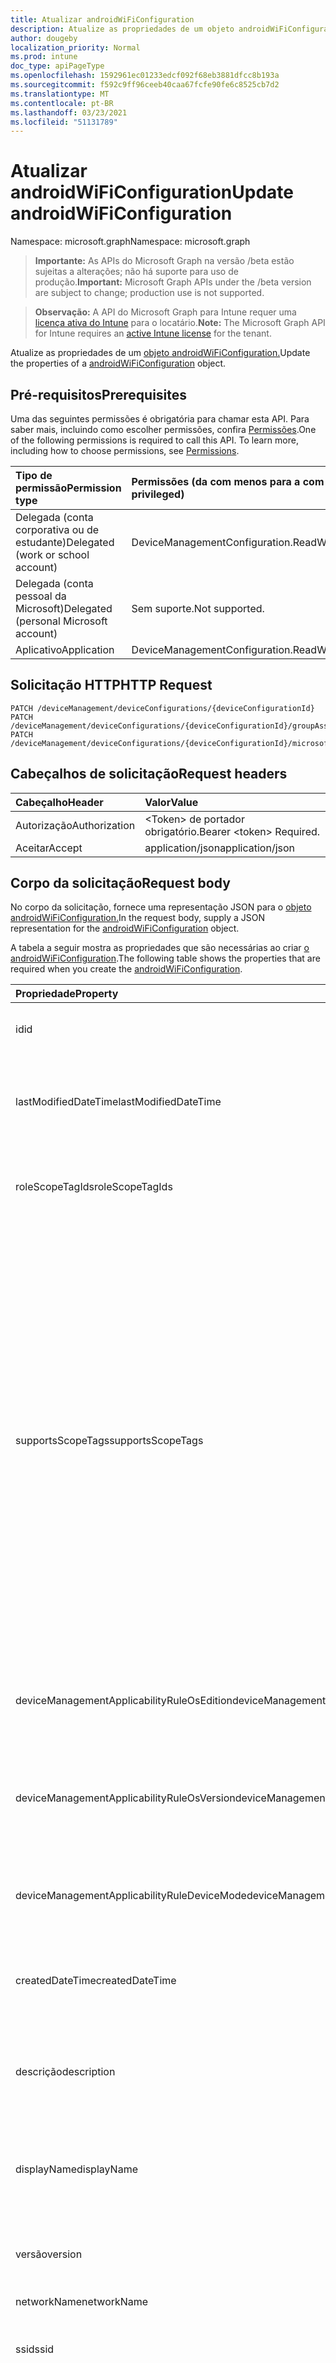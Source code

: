 ```yaml
---
title: Atualizar androidWiFiConfiguration
description: Atualize as propriedades de um objeto androidWiFiConfiguration.
author: dougeby
localization_priority: Normal
ms.prod: intune
doc_type: apiPageType
ms.openlocfilehash: 1592961ec01233edcf092f68eb3881dfcc8b193a
ms.sourcegitcommit: f592c9ff96ceeb40caa67fcfe90fe6c8525cb7d2
ms.translationtype: MT
ms.contentlocale: pt-BR
ms.lasthandoff: 03/23/2021
ms.locfileid: "51131789"
---
```

# <a name="update-androidwificonfiguration"></a><span data-ttu-id="f87a2-103">Atualizar androidWiFiConfiguration</span><span class="sxs-lookup"><span data-stu-id="f87a2-103">Update androidWiFiConfiguration</span></span>

<span data-ttu-id="f87a2-104">Namespace: microsoft.graph</span><span class="sxs-lookup"><span data-stu-id="f87a2-104">Namespace: microsoft.graph</span></span>

> <span data-ttu-id="f87a2-105">**Importante:** As APIs do Microsoft Graph na versão /beta estão sujeitas a alterações; não há suporte para uso de produção.</span><span class="sxs-lookup"><span data-stu-id="f87a2-105">**Important:** Microsoft Graph APIs under the /beta version are subject to change; production use is not supported.</span></span>

> <span data-ttu-id="f87a2-106">**Observação:** A API do Microsoft Graph para Intune requer uma [licença ativa do Intune](https://go.microsoft.com/fwlink/?linkid=839381) para o locatário.</span><span class="sxs-lookup"><span data-stu-id="f87a2-106">**Note:** The Microsoft Graph API for Intune requires an [active Intune license](https://go.microsoft.com/fwlink/?linkid=839381) for the tenant.</span></span>

<span data-ttu-id="f87a2-107">Atualize as propriedades de um [objeto androidWiFiConfiguration.](../resources/intune-deviceconfig-androidwificonfiguration.md)</span><span class="sxs-lookup"><span data-stu-id="f87a2-107">Update the properties of a [androidWiFiConfiguration](../resources/intune-deviceconfig-androidwificonfiguration.md) object.</span></span>

## <a name="prerequisites"></a><span data-ttu-id="f87a2-108">Pré-requisitos</span><span class="sxs-lookup"><span data-stu-id="f87a2-108">Prerequisites</span></span>
<span data-ttu-id="f87a2-p101">Uma das seguintes permissões é obrigatória para chamar esta API. Para saber mais, incluindo como escolher permissões, confira [Permissões](/graph/permissions-reference).</span><span class="sxs-lookup"><span data-stu-id="f87a2-p101">One of the following permissions is required to call this API. To learn more, including how to choose permissions, see [Permissions](/graph/permissions-reference).</span></span>

|<span data-ttu-id="f87a2-111">Tipo de permissão</span><span class="sxs-lookup"><span data-stu-id="f87a2-111">Permission type</span></span>|<span data-ttu-id="f87a2-112">Permissões (da com menos para a com mais privilégios)</span><span class="sxs-lookup"><span data-stu-id="f87a2-112">Permissions (from least to most privileged)</span></span>|
|:---|:---|
|<span data-ttu-id="f87a2-113">Delegada (conta corporativa ou de estudante)</span><span class="sxs-lookup"><span data-stu-id="f87a2-113">Delegated (work or school account)</span></span>|<span data-ttu-id="f87a2-114">DeviceManagementConfiguration.ReadWrite.All</span><span class="sxs-lookup"><span data-stu-id="f87a2-114">DeviceManagementConfiguration.ReadWrite.All</span></span>|
|<span data-ttu-id="f87a2-115">Delegada (conta pessoal da Microsoft)</span><span class="sxs-lookup"><span data-stu-id="f87a2-115">Delegated (personal Microsoft account)</span></span>|<span data-ttu-id="f87a2-116">Sem suporte.</span><span class="sxs-lookup"><span data-stu-id="f87a2-116">Not supported.</span></span>|
|<span data-ttu-id="f87a2-117">Aplicativo</span><span class="sxs-lookup"><span data-stu-id="f87a2-117">Application</span></span>|<span data-ttu-id="f87a2-118">DeviceManagementConfiguration.ReadWrite.All</span><span class="sxs-lookup"><span data-stu-id="f87a2-118">DeviceManagementConfiguration.ReadWrite.All</span></span>|

## <a name="http-request"></a><span data-ttu-id="f87a2-119">Solicitação HTTP</span><span class="sxs-lookup"><span data-stu-id="f87a2-119">HTTP Request</span></span>
<!-- {
  "blockType": "ignored"
}
-->
``` http
PATCH /deviceManagement/deviceConfigurations/{deviceConfigurationId}
PATCH /deviceManagement/deviceConfigurations/{deviceConfigurationId}/groupAssignments/{deviceConfigurationGroupAssignmentId}/deviceConfiguration
PATCH /deviceManagement/deviceConfigurations/{deviceConfigurationId}/microsoft.graph.windowsDomainJoinConfiguration/networkAccessConfigurations/{deviceConfigurationId}
```

## <a name="request-headers"></a><span data-ttu-id="f87a2-120">Cabeçalhos de solicitação</span><span class="sxs-lookup"><span data-stu-id="f87a2-120">Request headers</span></span>
|<span data-ttu-id="f87a2-121">Cabeçalho</span><span class="sxs-lookup"><span data-stu-id="f87a2-121">Header</span></span>|<span data-ttu-id="f87a2-122">Valor</span><span class="sxs-lookup"><span data-stu-id="f87a2-122">Value</span></span>|
|:---|:---|
|<span data-ttu-id="f87a2-123">Autorização</span><span class="sxs-lookup"><span data-stu-id="f87a2-123">Authorization</span></span>|<span data-ttu-id="f87a2-124">&lt;Token&gt; de portador obrigatório.</span><span class="sxs-lookup"><span data-stu-id="f87a2-124">Bearer &lt;token&gt; Required.</span></span>|
|<span data-ttu-id="f87a2-125">Aceitar</span><span class="sxs-lookup"><span data-stu-id="f87a2-125">Accept</span></span>|<span data-ttu-id="f87a2-126">application/json</span><span class="sxs-lookup"><span data-stu-id="f87a2-126">application/json</span></span>|

## <a name="request-body"></a><span data-ttu-id="f87a2-127">Corpo da solicitação</span><span class="sxs-lookup"><span data-stu-id="f87a2-127">Request body</span></span>
<span data-ttu-id="f87a2-128">No corpo da solicitação, fornece uma representação JSON para o [objeto androidWiFiConfiguration.](../resources/intune-deviceconfig-androidwificonfiguration.md)</span><span class="sxs-lookup"><span data-stu-id="f87a2-128">In the request body, supply a JSON representation for the [androidWiFiConfiguration](../resources/intune-deviceconfig-androidwificonfiguration.md) object.</span></span>

<span data-ttu-id="f87a2-129">A tabela a seguir mostra as propriedades que são necessárias ao criar [o androidWiFiConfiguration](../resources/intune-deviceconfig-androidwificonfiguration.md).</span><span class="sxs-lookup"><span data-stu-id="f87a2-129">The following table shows the properties that are required when you create the [androidWiFiConfiguration](../resources/intune-deviceconfig-androidwificonfiguration.md).</span></span>

|<span data-ttu-id="f87a2-130">Propriedade</span><span class="sxs-lookup"><span data-stu-id="f87a2-130">Property</span></span>|<span data-ttu-id="f87a2-131">Tipo</span><span class="sxs-lookup"><span data-stu-id="f87a2-131">Type</span></span>|<span data-ttu-id="f87a2-132">Descrição</span><span class="sxs-lookup"><span data-stu-id="f87a2-132">Description</span></span>|
|:---|:---|:---|
|<span data-ttu-id="f87a2-133">id</span><span class="sxs-lookup"><span data-stu-id="f87a2-133">id</span></span>|<span data-ttu-id="f87a2-134">Cadeia de caracteres</span><span class="sxs-lookup"><span data-stu-id="f87a2-134">String</span></span>|<span data-ttu-id="f87a2-135">Chave da entidade.</span><span class="sxs-lookup"><span data-stu-id="f87a2-135">Key of the entity.</span></span> <span data-ttu-id="f87a2-136">Herdada de [deviceConfiguration](../resources/intune-shared-deviceconfiguration.md)</span><span class="sxs-lookup"><span data-stu-id="f87a2-136">Inherited from [deviceConfiguration](../resources/intune-shared-deviceconfiguration.md)</span></span>|
|<span data-ttu-id="f87a2-137">lastModifiedDateTime</span><span class="sxs-lookup"><span data-stu-id="f87a2-137">lastModifiedDateTime</span></span>|<span data-ttu-id="f87a2-138">DateTimeOffset</span><span class="sxs-lookup"><span data-stu-id="f87a2-138">DateTimeOffset</span></span>|<span data-ttu-id="f87a2-139">DateTime da última modificação do objeto.</span><span class="sxs-lookup"><span data-stu-id="f87a2-139">DateTime the object was last modified.</span></span> <span data-ttu-id="f87a2-140">Herdada de [deviceConfiguration](../resources/intune-shared-deviceconfiguration.md)</span><span class="sxs-lookup"><span data-stu-id="f87a2-140">Inherited from [deviceConfiguration](../resources/intune-shared-deviceconfiguration.md)</span></span>|
|<span data-ttu-id="f87a2-141">roleScopeTagIds</span><span class="sxs-lookup"><span data-stu-id="f87a2-141">roleScopeTagIds</span></span>|<span data-ttu-id="f87a2-142">Coleção de cadeias de caracteres</span><span class="sxs-lookup"><span data-stu-id="f87a2-142">String collection</span></span>|<span data-ttu-id="f87a2-143">Lista de marcas de escopo para esta instância entity.</span><span class="sxs-lookup"><span data-stu-id="f87a2-143">List of Scope Tags for this Entity instance.</span></span> <span data-ttu-id="f87a2-144">Herdada de [deviceConfiguration](../resources/intune-shared-deviceconfiguration.md)</span><span class="sxs-lookup"><span data-stu-id="f87a2-144">Inherited from [deviceConfiguration](../resources/intune-shared-deviceconfiguration.md)</span></span>|
|<span data-ttu-id="f87a2-145">supportsScopeTags</span><span class="sxs-lookup"><span data-stu-id="f87a2-145">supportsScopeTags</span></span>|<span data-ttu-id="f87a2-146">Booleano</span><span class="sxs-lookup"><span data-stu-id="f87a2-146">Boolean</span></span>|<span data-ttu-id="f87a2-147">Indica se a Configuração de Dispositivo subjacente dá suporte ou não à atribuição de marcas de escopo.</span><span class="sxs-lookup"><span data-stu-id="f87a2-147">Indicates whether or not the underlying Device Configuration supports the assignment of scope tags.</span></span> <span data-ttu-id="f87a2-148">A atribuição à propriedade ScopeTags não é permitida quando esse valor é falso e as entidades não estarão visíveis para usuários com escopo.</span><span class="sxs-lookup"><span data-stu-id="f87a2-148">Assigning to the ScopeTags property is not allowed when this value is false and entities will not be visible to scoped users.</span></span> <span data-ttu-id="f87a2-149">Isso ocorre para políticas herdadas criadas no Silverlight e podem ser resolvidas excluindo e recriando a política no Portal do Azure.</span><span class="sxs-lookup"><span data-stu-id="f87a2-149">This occurs for Legacy policies created in Silverlight and can be resolved by deleting and recreating the policy in the Azure Portal.</span></span> <span data-ttu-id="f87a2-150">Essa propriedade é somente leitura.</span><span class="sxs-lookup"><span data-stu-id="f87a2-150">This property is read-only.</span></span> <span data-ttu-id="f87a2-151">Herdada de [deviceConfiguration](../resources/intune-shared-deviceconfiguration.md)</span><span class="sxs-lookup"><span data-stu-id="f87a2-151">Inherited from [deviceConfiguration](../resources/intune-shared-deviceconfiguration.md)</span></span>|
|<span data-ttu-id="f87a2-152">deviceManagementApplicabilityRuleOsEdition</span><span class="sxs-lookup"><span data-stu-id="f87a2-152">deviceManagementApplicabilityRuleOsEdition</span></span>|[<span data-ttu-id="f87a2-153">deviceManagementApplicabilityRuleOsEdition</span><span class="sxs-lookup"><span data-stu-id="f87a2-153">deviceManagementApplicabilityRuleOsEdition</span></span>](../resources/intune-deviceconfig-devicemanagementapplicabilityruleosedition.md)|<span data-ttu-id="f87a2-154">A aplicabilidade da edição do sistema operacional para esta Política.</span><span class="sxs-lookup"><span data-stu-id="f87a2-154">The OS edition applicability for this Policy.</span></span> <span data-ttu-id="f87a2-155">Herdada de [deviceConfiguration](../resources/intune-shared-deviceconfiguration.md)</span><span class="sxs-lookup"><span data-stu-id="f87a2-155">Inherited from [deviceConfiguration](../resources/intune-shared-deviceconfiguration.md)</span></span>|
|<span data-ttu-id="f87a2-156">deviceManagementApplicabilityRuleOsVersion</span><span class="sxs-lookup"><span data-stu-id="f87a2-156">deviceManagementApplicabilityRuleOsVersion</span></span>|[<span data-ttu-id="f87a2-157">deviceManagementApplicabilityRuleOsVersion</span><span class="sxs-lookup"><span data-stu-id="f87a2-157">deviceManagementApplicabilityRuleOsVersion</span></span>](../resources/intune-deviceconfig-devicemanagementapplicabilityruleosversion.md)|<span data-ttu-id="f87a2-158">A regra de aplicabilidade da versão do sistema operacional para esta Política.</span><span class="sxs-lookup"><span data-stu-id="f87a2-158">The OS version applicability rule for this Policy.</span></span> <span data-ttu-id="f87a2-159">Herdada de [deviceConfiguration](../resources/intune-shared-deviceconfiguration.md)</span><span class="sxs-lookup"><span data-stu-id="f87a2-159">Inherited from [deviceConfiguration](../resources/intune-shared-deviceconfiguration.md)</span></span>|
|<span data-ttu-id="f87a2-160">deviceManagementApplicabilityRuleDeviceMode</span><span class="sxs-lookup"><span data-stu-id="f87a2-160">deviceManagementApplicabilityRuleDeviceMode</span></span>|[<span data-ttu-id="f87a2-161">deviceManagementApplicabilityRuleDeviceMode</span><span class="sxs-lookup"><span data-stu-id="f87a2-161">deviceManagementApplicabilityRuleDeviceMode</span></span>](../resources/intune-deviceconfig-devicemanagementapplicabilityruledevicemode.md)|<span data-ttu-id="f87a2-162">A regra de aplicabilidade do modo de dispositivo para esta Política.</span><span class="sxs-lookup"><span data-stu-id="f87a2-162">The device mode applicability rule for this Policy.</span></span> <span data-ttu-id="f87a2-163">Herdada de [deviceConfiguration](../resources/intune-shared-deviceconfiguration.md)</span><span class="sxs-lookup"><span data-stu-id="f87a2-163">Inherited from [deviceConfiguration](../resources/intune-shared-deviceconfiguration.md)</span></span>|
|<span data-ttu-id="f87a2-164">createdDateTime</span><span class="sxs-lookup"><span data-stu-id="f87a2-164">createdDateTime</span></span>|<span data-ttu-id="f87a2-165">DateTimeOffset</span><span class="sxs-lookup"><span data-stu-id="f87a2-165">DateTimeOffset</span></span>|<span data-ttu-id="f87a2-166">DateTime em que o objeto foi criado.</span><span class="sxs-lookup"><span data-stu-id="f87a2-166">DateTime the object was created.</span></span> <span data-ttu-id="f87a2-167">Herdada de [deviceConfiguration](../resources/intune-shared-deviceconfiguration.md)</span><span class="sxs-lookup"><span data-stu-id="f87a2-167">Inherited from [deviceConfiguration](../resources/intune-shared-deviceconfiguration.md)</span></span>|
|<span data-ttu-id="f87a2-168">descrição</span><span class="sxs-lookup"><span data-stu-id="f87a2-168">description</span></span>|<span data-ttu-id="f87a2-169">Cadeia de caracteres</span><span class="sxs-lookup"><span data-stu-id="f87a2-169">String</span></span>|<span data-ttu-id="f87a2-170">O administrador forneceu a descrição da Configuração do dispositivo.</span><span class="sxs-lookup"><span data-stu-id="f87a2-170">Admin provided description of the Device Configuration.</span></span> <span data-ttu-id="f87a2-171">Herdada de [deviceConfiguration](../resources/intune-shared-deviceconfiguration.md)</span><span class="sxs-lookup"><span data-stu-id="f87a2-171">Inherited from [deviceConfiguration](../resources/intune-shared-deviceconfiguration.md)</span></span>|
|<span data-ttu-id="f87a2-172">displayName</span><span class="sxs-lookup"><span data-stu-id="f87a2-172">displayName</span></span>|<span data-ttu-id="f87a2-173">Cadeia de caracteres</span><span class="sxs-lookup"><span data-stu-id="f87a2-173">String</span></span>|<span data-ttu-id="f87a2-174">O administrador forneceu o nome da Configuração do dispositivo.</span><span class="sxs-lookup"><span data-stu-id="f87a2-174">Admin provided name of the device configuration.</span></span> <span data-ttu-id="f87a2-175">Herdada de [deviceConfiguration](../resources/intune-shared-deviceconfiguration.md)</span><span class="sxs-lookup"><span data-stu-id="f87a2-175">Inherited from [deviceConfiguration](../resources/intune-shared-deviceconfiguration.md)</span></span>|
|<span data-ttu-id="f87a2-176">versão</span><span class="sxs-lookup"><span data-stu-id="f87a2-176">version</span></span>|<span data-ttu-id="f87a2-177">Int32</span><span class="sxs-lookup"><span data-stu-id="f87a2-177">Int32</span></span>|<span data-ttu-id="f87a2-178">Versão da configuração do dispositivo.</span><span class="sxs-lookup"><span data-stu-id="f87a2-178">Version of the device configuration.</span></span> <span data-ttu-id="f87a2-179">Herdada de [deviceConfiguration](../resources/intune-shared-deviceconfiguration.md)</span><span class="sxs-lookup"><span data-stu-id="f87a2-179">Inherited from [deviceConfiguration](../resources/intune-shared-deviceconfiguration.md)</span></span>|
|<span data-ttu-id="f87a2-180">networkName</span><span class="sxs-lookup"><span data-stu-id="f87a2-180">networkName</span></span>|<span data-ttu-id="f87a2-181">Cadeia de caracteres</span><span class="sxs-lookup"><span data-stu-id="f87a2-181">String</span></span>|<span data-ttu-id="f87a2-182">Nome da rede</span><span class="sxs-lookup"><span data-stu-id="f87a2-182">Network Name</span></span>|
|<span data-ttu-id="f87a2-183">ssid</span><span class="sxs-lookup"><span data-stu-id="f87a2-183">ssid</span></span>|<span data-ttu-id="f87a2-184">Cadeia de caracteres</span><span class="sxs-lookup"><span data-stu-id="f87a2-184">String</span></span>|<span data-ttu-id="f87a2-185">Esse é o nome da rede Wi-Fi que é transmitida para todos os dispositivos.</span><span class="sxs-lookup"><span data-stu-id="f87a2-185">This is the name of the Wi-Fi network that is broadcast to all devices.</span></span>|
|<span data-ttu-id="f87a2-186">connectAutomatically</span><span class="sxs-lookup"><span data-stu-id="f87a2-186">connectAutomatically</span></span>|<span data-ttu-id="f87a2-187">Booleano</span><span class="sxs-lookup"><span data-stu-id="f87a2-187">Boolean</span></span>|<span data-ttu-id="f87a2-188">Conecte-se automaticamente quando essa rede estiver no intervalo.</span><span class="sxs-lookup"><span data-stu-id="f87a2-188">Connect automatically when this network is in range.</span></span> <span data-ttu-id="f87a2-189">Definir isso como true ignorará o prompt do usuário e conectará automaticamente o dispositivo Wi-Fi rede.</span><span class="sxs-lookup"><span data-stu-id="f87a2-189">Setting this to true will skip the user prompt and automatically connect the device to Wi-Fi network.</span></span>|
|<span data-ttu-id="f87a2-190">connectWhenNetworkNameIsHidden</span><span class="sxs-lookup"><span data-stu-id="f87a2-190">connectWhenNetworkNameIsHidden</span></span>|<span data-ttu-id="f87a2-191">Booleano</span><span class="sxs-lookup"><span data-stu-id="f87a2-191">Boolean</span></span>|<span data-ttu-id="f87a2-192">Quando definido como true, esse perfil força o dispositivo a se conectar a uma rede que não transmite seu SSID para todos os dispositivos.</span><span class="sxs-lookup"><span data-stu-id="f87a2-192">When set to true, this profile forces the device to connect to a network that doesn't broadcast its SSID to all devices.</span></span>|
|<span data-ttu-id="f87a2-193">wiFiSecurityType</span><span class="sxs-lookup"><span data-stu-id="f87a2-193">wiFiSecurityType</span></span>|[<span data-ttu-id="f87a2-194">androidWiFiSecurityType</span><span class="sxs-lookup"><span data-stu-id="f87a2-194">androidWiFiSecurityType</span></span>](../resources/intune-deviceconfig-androidwifisecuritytype.md)|<span data-ttu-id="f87a2-195">Indica se Wi-Fi ponto de extremidade usa um tipo de segurança baseado em EAP.</span><span class="sxs-lookup"><span data-stu-id="f87a2-195">Indicates whether Wi-Fi endpoint uses an EAP based security type.</span></span> <span data-ttu-id="f87a2-196">Os valores possíveis são: `open`, `wpaEnterprise`, `wpa2Enterprise`.</span><span class="sxs-lookup"><span data-stu-id="f87a2-196">Possible values are: `open`, `wpaEnterprise`, `wpa2Enterprise`.</span></span>|



## <a name="response"></a><span data-ttu-id="f87a2-197">Resposta</span><span class="sxs-lookup"><span data-stu-id="f87a2-197">Response</span></span>
<span data-ttu-id="f87a2-198">Se tiver êxito, este método retornará um código de resposta e um `200 OK` [objeto androidWiFiConfiguration](../resources/intune-deviceconfig-androidwificonfiguration.md) atualizado no corpo da resposta.</span><span class="sxs-lookup"><span data-stu-id="f87a2-198">If successful, this method returns a `200 OK` response code and an updated [androidWiFiConfiguration](../resources/intune-deviceconfig-androidwificonfiguration.md) object in the response body.</span></span>

## <a name="example"></a><span data-ttu-id="f87a2-199">Exemplo</span><span class="sxs-lookup"><span data-stu-id="f87a2-199">Example</span></span>

### <a name="request"></a><span data-ttu-id="f87a2-200">Solicitação</span><span class="sxs-lookup"><span data-stu-id="f87a2-200">Request</span></span>
<span data-ttu-id="f87a2-201">Este é um exemplo da solicitação.</span><span class="sxs-lookup"><span data-stu-id="f87a2-201">Here is an example of the request.</span></span>
``` http
PATCH https://graph.microsoft.com/beta/deviceManagement/deviceConfigurations/{deviceConfigurationId}
Content-type: application/json
Content-length: 1208

{
  "@odata.type": "#microsoft.graph.androidWiFiConfiguration",
  "roleScopeTagIds": [
    "Role Scope Tag Ids value"
  ],
  "supportsScopeTags": true,
  "deviceManagementApplicabilityRuleOsEdition": {
    "@odata.type": "microsoft.graph.deviceManagementApplicabilityRuleOsEdition",
    "osEditionTypes": [
      "windows10EnterpriseN"
    ],
    "name": "Name value",
    "ruleType": "exclude"
  },
  "deviceManagementApplicabilityRuleOsVersion": {
    "@odata.type": "microsoft.graph.deviceManagementApplicabilityRuleOsVersion",
    "minOSVersion": "Min OSVersion value",
    "maxOSVersion": "Max OSVersion value",
    "name": "Name value",
    "ruleType": "exclude"
  },
  "deviceManagementApplicabilityRuleDeviceMode": {
    "@odata.type": "microsoft.graph.deviceManagementApplicabilityRuleDeviceMode",
    "deviceMode": "sModeConfiguration",
    "name": "Name value",
    "ruleType": "exclude"
  },
  "description": "Description value",
  "displayName": "Display Name value",
  "version": 7,
  "networkName": "Network Name value",
  "ssid": "Ssid value",
  "connectAutomatically": true,
  "connectWhenNetworkNameIsHidden": true,
  "wiFiSecurityType": "wpaEnterprise"
}
```

### <a name="response"></a><span data-ttu-id="f87a2-202">Resposta</span><span class="sxs-lookup"><span data-stu-id="f87a2-202">Response</span></span>
<span data-ttu-id="f87a2-p115">Veja a seguir um exemplo da resposta. Observação: o objeto response mostrado aqui pode estar truncado por motivos de concisão. Todas as propriedades serão retornadas de uma chamada real.</span><span class="sxs-lookup"><span data-stu-id="f87a2-p115">Here is an example of the response. Note: The response object shown here may be truncated for brevity. All of the properties will be returned from an actual call.</span></span>
``` http
HTTP/1.1 200 OK
Content-Type: application/json
Content-Length: 1380

{
  "@odata.type": "#microsoft.graph.androidWiFiConfiguration",
  "id": "51cfd26f-d26f-51cf-6fd2-cf516fd2cf51",
  "lastModifiedDateTime": "2017-01-01T00:00:35.1329464-08:00",
  "roleScopeTagIds": [
    "Role Scope Tag Ids value"
  ],
  "supportsScopeTags": true,
  "deviceManagementApplicabilityRuleOsEdition": {
    "@odata.type": "microsoft.graph.deviceManagementApplicabilityRuleOsEdition",
    "osEditionTypes": [
      "windows10EnterpriseN"
    ],
    "name": "Name value",
    "ruleType": "exclude"
  },
  "deviceManagementApplicabilityRuleOsVersion": {
    "@odata.type": "microsoft.graph.deviceManagementApplicabilityRuleOsVersion",
    "minOSVersion": "Min OSVersion value",
    "maxOSVersion": "Max OSVersion value",
    "name": "Name value",
    "ruleType": "exclude"
  },
  "deviceManagementApplicabilityRuleDeviceMode": {
    "@odata.type": "microsoft.graph.deviceManagementApplicabilityRuleDeviceMode",
    "deviceMode": "sModeConfiguration",
    "name": "Name value",
    "ruleType": "exclude"
  },
  "createdDateTime": "2017-01-01T00:02:43.5775965-08:00",
  "description": "Description value",
  "displayName": "Display Name value",
  "version": 7,
  "networkName": "Network Name value",
  "ssid": "Ssid value",
  "connectAutomatically": true,
  "connectWhenNetworkNameIsHidden": true,
  "wiFiSecurityType": "wpaEnterprise"
}
```





